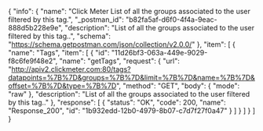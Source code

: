 {
  "info": {
    "name": "Click Meter List of all the groups associated to the user filtered by this tag.",
    "_postman_id": "b82fa5af-d6f0-4f4a-9eac-888d5b228e9e",
    "description": "List of all the groups associated to the user filtered by this tag..",
    "schema": "https://schema.getpostman.com/json/collection/v2.0.0/"
  },
  "item": [
    {
      "name": "Tags",
      "item": [
        {
          "id": "11d26bf3-063a-449e-9029-f8c6fe9f48e2",
          "name": "getTags",
          "request": {
            "url": "http://apiv2.clickmeter.com:80/tags?datapoints=%7B%7D&groups=%7B%7D&limit=%7B%7D&name=%7B%7D&offset=%7B%7D&type=%7B%7D",
            "method": "GET",
            "body": {
              "mode": "raw"
            },
            "description": "List of all the groups associated to the user filtered by this tag.."
          },
          "response": [
            {
              "status": "OK",
              "code": 200,
              "name": "Response_200",
              "id": "1b932edd-12b0-4979-8b07-c7d7f27f0a47"
            }
          ]
        }
      ]
    }
  ]
}